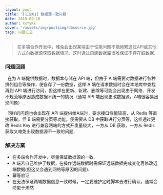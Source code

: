 ```yaml
---
layout: post
title: '[汇总01] 数据源一致问题'
date: 2018-09-10
author: XxYyKk
cover: '/assets/img/postsimg/dbsource.jpg'
tags: 问题汇总
---
```


> 在多端合作开发中，难免会出现某端由于性能问题不能频繁通过API或其他方式向数据源获取数据情况，这时通过自建数据库很难保证不存在脏数据.

### 问题回顾

&nbsp;&nbsp;在为 A 端提供数据时，数据本存储在 API 端，但由于 A 端需要对数据进行各种排列组合等操作，便自存了一份数据，这样 A 端在请求数据时会在本地库中查找再到 API 端进行访问，但这样在更新、新建、删除等可能会出现由于网络、开发不规范等原因造成数据不统一的情况（通常 API 端出现更改数据源，A端很容易出现问题）
.

&nbsp;&nbsp;同样的问题也会出现在 API 端提供给A端时，要求接口性能较高，从 Redis 等直接获取，但 B 端需要分页等功能，便需要从 DB 中获取进行分页等，这样通过更改 Redis Key 进行兼容两端的方式开发量较大，一方从 DB 获取，一方从 Redis 获取又难免出现数据源不一致的问题.

### 解决方案

* 在多端合作开发中，尽量保证数据源的一致.
* A 端若自己维护了数据，在操作远端数据时需保证远端数据完成变化再修改近端数据(但这又会遇到网络等原因的问题).
* 幂等验证
* 在无法保证两端数据信息一致时候，一定要维护定时脚本去进行确认，通常会防患于未然